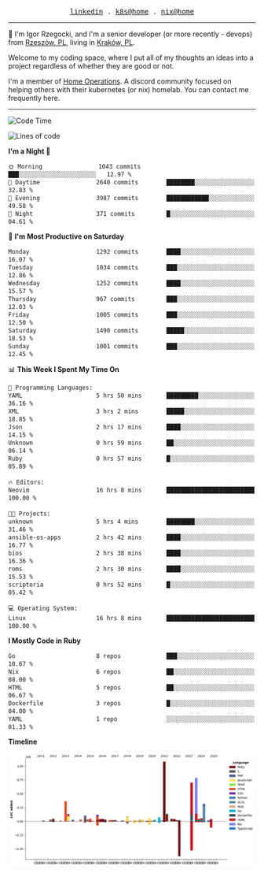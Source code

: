 <p align="center">
  <samp>
    <a href="https://www.linkedin.com/in/ajgon">linkedin</a> .
    <a href="https://github.com/deedee-ops/k8s-gitops">k8s@home</a> .
    <a href="https://github.com/deedee-ops/nixlab">nix@home</a>
  </samp>
</p>

----------------------------------------------------------------

:wave: I'm Igor Rzegocki, and I'm a senior developer (or more recently - devops) from [Rzeszów, PL](https://en.wikipedia.org/wiki/Rzesz%C3%B3w), living in [Kraków, PL](https://en.wikipedia.org/wiki/Krak%C3%B3w).

Welcome to my coding space, where I put all of my thoughts an ideas into a project regardless of whether they are good or not.

I'm a member of [Home Operations](https://discord.gg/home-operations). A discord community focused on helping others with their kubernetes (or nix) homelab. You can contact me frequently here.

----------------------------------------------------------------

<!--START_SECTION:waka-->
![Code Time](http://img.shields.io/badge/Code%20Time-794%20hrs%2044%20mins-blue)

![Lines of code](https://img.shields.io/badge/From%20Hello%20World%20I%27ve%20Written-4.8%20million%20lines%20of%20code-blue)

**I'm a Night 🦉** 

```text
🌞 Morning                1043 commits        ███░░░░░░░░░░░░░░░░░░░░░░   12.97 % 
🌆 Daytime                2640 commits        ████████░░░░░░░░░░░░░░░░░   32.83 % 
🌃 Evening                3987 commits        ████████████░░░░░░░░░░░░░   49.58 % 
🌙 Night                  371 commits         █░░░░░░░░░░░░░░░░░░░░░░░░   04.61 % 
```
📅 **I'm Most Productive on Saturday** 

```text
Monday                   1292 commits        ████░░░░░░░░░░░░░░░░░░░░░   16.07 % 
Tuesday                  1034 commits        ███░░░░░░░░░░░░░░░░░░░░░░   12.86 % 
Wednesday                1252 commits        ████░░░░░░░░░░░░░░░░░░░░░   15.57 % 
Thursday                 967 commits         ███░░░░░░░░░░░░░░░░░░░░░░   12.03 % 
Friday                   1005 commits        ███░░░░░░░░░░░░░░░░░░░░░░   12.50 % 
Saturday                 1490 commits        █████░░░░░░░░░░░░░░░░░░░░   18.53 % 
Sunday                   1001 commits        ███░░░░░░░░░░░░░░░░░░░░░░   12.45 % 
```


📊 **This Week I Spent My Time On** 

```text
💬 Programming Languages: 
YAML                     5 hrs 50 mins       █████████░░░░░░░░░░░░░░░░   36.16 % 
XML                      3 hrs 2 mins        █████░░░░░░░░░░░░░░░░░░░░   18.85 % 
Json                     2 hrs 17 mins       ████░░░░░░░░░░░░░░░░░░░░░   14.15 % 
Unknown                  0 hrs 59 mins       ██░░░░░░░░░░░░░░░░░░░░░░░   06.14 % 
Ruby                     0 hrs 57 mins       █░░░░░░░░░░░░░░░░░░░░░░░░   05.89 % 

🔥 Editors: 
Neovim                   16 hrs 8 mins       █████████████████████████   100.00 % 

🐱‍💻 Projects: 
unknown                  5 hrs 4 mins        ████████░░░░░░░░░░░░░░░░░   31.46 % 
ansible-os-apps          2 hrs 42 mins       ████░░░░░░░░░░░░░░░░░░░░░   16.77 % 
bios                     2 hrs 38 mins       ████░░░░░░░░░░░░░░░░░░░░░   16.36 % 
roms                     2 hrs 30 mins       ████░░░░░░░░░░░░░░░░░░░░░   15.53 % 
scriptoria               0 hrs 52 mins       █░░░░░░░░░░░░░░░░░░░░░░░░   05.42 % 

💻 Operating System: 
Linux                    16 hrs 8 mins       █████████████████████████   100.00 % 
```

**I Mostly Code in Ruby** 

```text
Go                       8 repos             ███░░░░░░░░░░░░░░░░░░░░░░   10.67 % 
Nix                      6 repos             ██░░░░░░░░░░░░░░░░░░░░░░░   08.00 % 
HTML                     5 repos             ██░░░░░░░░░░░░░░░░░░░░░░░   06.67 % 
Dockerfile               3 repos             █░░░░░░░░░░░░░░░░░░░░░░░░   04.00 % 
YAML                     1 repo              ░░░░░░░░░░░░░░░░░░░░░░░░░   01.33 % 
```



**Timeline**

![Lines of Code chart](https://raw.githubusercontent.com/ajgon/ajgon/master/assets/bar_graph.png)


<!--END_SECTION:waka-->
